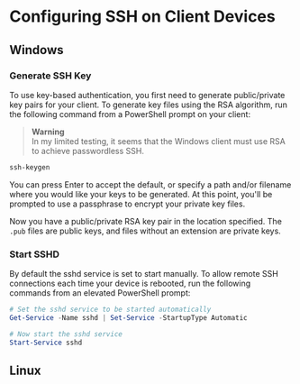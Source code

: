 # Configuring SSH on Client Devices

## Windows

### Generate SSH Key

To use key-based authentication, you first need to generate public/private key pairs for your client.
To generate key files using the RSA algorithm, run the following command from a PowerShell prompt on your client:

> **Warning**\
> In my limited testing, it seems that the Windows client must use RSA to achieve passwordless SSH.

```powershell
ssh-keygen
```

You can press Enter to accept the default, or specify a path and/or filename where you would like your keys to be generated.
At this point, you'll be prompted to use a passphrase to encrypt your private key files.

Now you have a public/private RSA key pair in the location specified.
The `.pub` files are public keys, and files without an extension are private keys.

### Start SSHD

By default the sshd service is set to start manually.
To allow remote SSH connections each time your device is rebooted, run the following commands from an elevated PowerShell prompt:

```powershell
# Set the sshd service to be started automatically
Get-Service -Name sshd | Set-Service -StartupType Automatic

# Now start the sshd service
Start-Service sshd
```

## Linux

